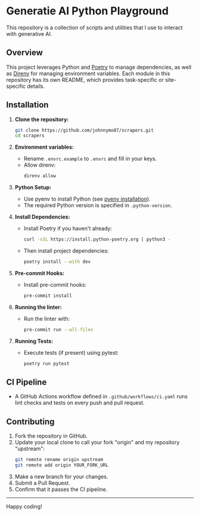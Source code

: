 # Generatie AI Python Playground

This repository is a collection of scripts and utilities that I use to interact with generative AI.

## Overview

This project leverages Python and [Poetry](https://python-poetry.org/) to manage dependencies, as well as [Direnv](https://direnv.net/) for managing environment variables. Each module in this repository has its own README, which provides task-specific or site-specific details.

## Installation

1. **Clone the repository:**
    ```bash
    git clone https://github.com/johnnymo87/scrapers.git
    cd scrapers
    ```

2. **Environment variables:**
   - Rename `.envrc.example` to `.envrc` and fill in your keys.
   - Allow direnv:
     ```bash
     direnv allow
     ```

3. **Python Setup:**
   - Use pyenv to install Python (see [pyenv installation](https://github.com/pyenv/pyenv#installation)).
   - The required Python version is specified in `.python-version`.

4. **Install Dependencies:**
   - Install Poetry if you haven't already:
     ```bash
     curl -sSL https://install.python-poetry.org | python3 -
     ```
   - Then install project dependencies:
     ```bash
     poetry install --with dev
     ```

5. **Pre-commit Hooks:**
   - Install pre-commit hooks:
     ```bash
     pre-commit install
     ```

6. **Running the linter:**
   - Run the linter with:
     ```bash
     pre-commit run --all-files
     ```

7. **Running Tests:**
   - Execute tests (if present) using pytest:
     ```bash
     poetry run pytest
     ```

## CI Pipeline

- A GitHub Actions workflow defined in `.github/workflows/ci.yaml` runs lint checks and tests on every push and pull request.

## Contributing

1. Fork the repository in GitHub.
2. Update your local clone to call your fork "origin" and my repository "upstream":
   ```bash
   git remote rename origin upstream
   git remote add origin YOUR_FORK_URL
   ```
3. Make a new branch for your changes.
4. Submit a Pull Request.
5. Confirm that it passes the CI pipeline.

---

Happy coding!
